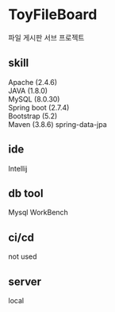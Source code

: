 # ToyFileBoard

파일 게시판 서브 프로젝트

## skill

Apache (2.4.6)   
JAVA (1.8.0)  
MySQL (8.0.30)  
Spring boot (2.7.4)  
Bootstrap (5.2)  
Maven (3.8.6)
spring-data-jpa

## ide

Intellij

## db tool

Mysql WorkBench

## ci/cd

not used

## server

local
